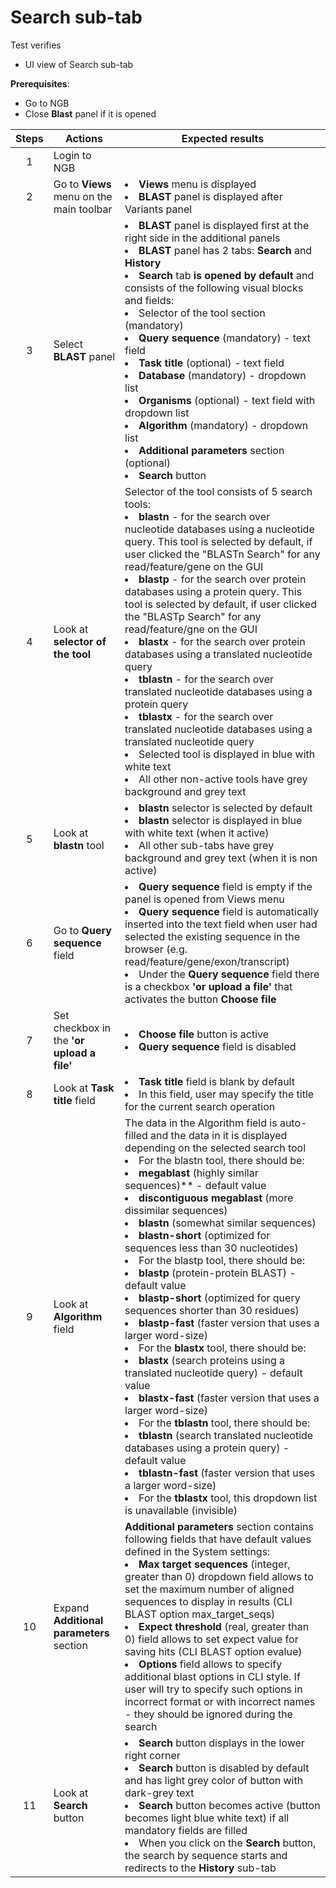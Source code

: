 # Search sub-tab

Test verifies
 - UI view of Search sub-tab
  
**Prerequisites**:
 - Go to NGB
 - Close **Blast** panel if it is opened

| Steps | Actions | Expected results |
| :---: | --- | --- |
| 1 | Login to NGB | |
| 2 | Go to  **Views** menu on the main toolbar| <li> **Views** menu is displayed <li> **BLAST** panel is displayed after Variants panel|
| 3 | Select **BLAST** panel| <li>**BLAST** panel is displayed first at the right side in the additional panels <li> **BLAST** panel has 2 tabs: **Search** and **History**  <li> **Search** tab **is opened by default** and consists of the following visual blocks and fields: <li> Selector of the tool section (mandatory) <li> **Query sequence** (mandatory) - text field <li> **Task title** (optional) - text field <li> **Database** (mandatory) - dropdown list <li> **Organisms** (optional) - text field with dropdown list <li> **Algorithm** (mandatory) - dropdown list <li> **Additional parameters** section (optional)<li> **Search** button  |
| 4 | Look at **selector of the tool**|  Selector of the tool consists of 5 search tools: <li> **blastn** - for the search over nucleotide databases using a nucleotide query. This tool is selected by default, if user clicked the "BLASTn Search" for any read/feature/gene on the GUI <li> **blastp** - for the search over protein databases using a protein query. This tool is selected by default, if user clicked the "BLASTp Search" for any read/feature/gne on the GUI <li> **blastx**  -  for the search over protein databases using a translated nucleotide query <li> **tblastn** - for the search over translated nucleotide databases using a protein query <li> **tblastx** - for the search over translated nucleotide databases using a translated nucleotide query <li> Selected tool is displayed in blue with white text <li> All other non-active tools have grey background and grey text|
| 5 | Look  at **blastn** tool | <li> **blastn** selector is selected by default  <li> **blastn** selector is displayed in blue with white text (when it active) <li> All other sub-tabs have grey background and grey text (when it is non active) |
| 6 | Go to **Query sequence** field | <li> **Query sequence** field is empty if the panel is opened from Views menu <li>**Query sequence** field is automatically inserted into the text field when user had selected the existing sequence in the browser (e.g. read/feature/gene/exon/transcript) <li> Under the **Query sequence** field there is a checkbox **'or upload a file'** that activates the button **Choose file**|
| 7 | Set checkbox in the **'or upload a file'**| <li> **Choose file** button is active <li> **Query sequence** field is disabled| 
| 8 | Look at **Task title** field| <li> **Task title** field is blank by default <li> In this field, user may specify the title for the current search operation|
| 9 | Look at **Algorithm** field  |  The data in the Algorithm field is auto-filled and the data in it is displayed depending on the selected search tool <li> For the blastn tool, there should be:<li> **megablast** (highly similar sequences)** - default value <li> **discontiguous megablast** (more dissimilar sequences) <li> **blastn** (somewhat similar sequences) <li> **blastn-short** (optimized for sequences less than 30 nucleotides) <li> For the blastp tool, there should be: <li> **blastp** (protein-protein BLAST) - default value <li> **blastp-short** (optimized for query sequences shorter than 30 residues) <li> **blastp-fast** (faster version that uses a larger word-size) <li> For the **blastx** tool, there should be: <li> **blastx** (search proteins using a translated nucleotide query) - default value <li> **blastx-fast** (faster version that uses a larger word-size) <li> For the **tblastn** tool, there should be: <li> **tblastn** (search translated nucleotide databases using a protein query) - default value <li> **tblastn-fast** (faster version that uses a larger word-size) <li> For the **tblastx** tool, this dropdown list is unavailable (invisible)
| 10| Expand **Additional parameters** section| **Additional parameters** section contains following fields that have default values defined in the System settings: <li> **Max target sequences** (integer, greater than 0) dropdown field allows to set the maximum number of aligned sequences to display in results (CLI BLAST option max_target_seqs) <li> **Expect threshold** (real, greater than 0) field allows to set expect value for saving hits (CLI BLAST option evalue) <li> **Options** field allows to specify additional blast options in CLI style. If user will try to specify such options in incorrect format or with incorrect names - they should be ignored during the search| 
 | 11| Look at **Search** button| <li> **Search** button displays in the lower right corner <li> **Search** button is disabled by default and has light grey color of button with dark-grey text <li> **Search** button becomes active (button becomes light blue white text) if all mandatory fields are filled <li> When you click on the **Search** button, the search by sequence starts and redirects to the **History** sub-tab|